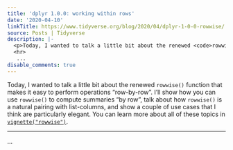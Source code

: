 ```yaml
---
title: 'dplyr 1.0.0: working within rows'
date: '2020-04-10'
linkTitle: https://www.tidyverse.org/blog/2020/04/dplyr-1-0-0-rowwise/
source: Posts | Tidyverse
description: |-
  <p>Today, I wanted to talk a little bit about the renewed <code>rowwise()</code> function that makes it easy to perform operations &ldquo;row-by-row&rdquo;. I&rsquo;ll show how you can use <code>rowwise()</code> to compute summaries &ldquo;by row&rdquo;, talk about how <code>rowwise()</code> is a natural pairing with list-columns, and show a couple of use cases that I think are particularly elegant. You can learn more about all of these topics in <a href="https://dplyr.tidyverse.org/dev/articles/rowwise.html" target="_blank" rel="noopener"><code>vignette(&quot;rowwise&quot;)</code></a>.</p>
  <hr>
   ...
disable_comments: true
---
```

<p>Today, I wanted to talk a little bit about the renewed <code>rowwise()</code> function that makes it easy to perform operations &ldquo;row-by-row&rdquo;. I&rsquo;ll show how you can use <code>rowwise()</code> to compute summaries &ldquo;by row&rdquo;, talk about how <code>rowwise()</code> is a natural pairing with list-columns, and show a couple of use cases that I think are particularly elegant. You can learn more about all of these topics in <a href="https://dplyr.tidyverse.org/dev/articles/rowwise.html" target="_blank" rel="noopener"><code>vignette(&quot;rowwise&quot;)</code></a>.</p>
<hr>
 ...